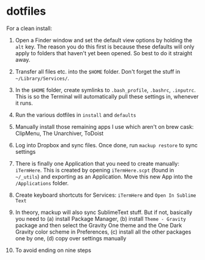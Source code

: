 # dotfiles

For a clean install:

1. Open a Finder window and set the default view options by holding the `alt` key. The reason you do this first is because these defaults will only apply to folders that haven't yet been opened. So best to do it straight away.

2. Transfer all files etc. into the `$HOME` folder. Don't forget the stuff in `~/Library/Services/`.

3. In the `$HOME` folder, create symlinks to `.bash_profile`, `.bashrc`, `.inputrc`. This is so the Terminal will automatically pull these settings in, whenever it runs.

4. Run the various dotfiles in `install` and `defaults` 

5. Manually install those remaining apps I use which aren't on brew cask: ClipMenu, The Unarchiver, ToDoist

6. Log into Dropbox and sync files. Once done, run `mackup restore` to sync settings 

7. There is finally one Application that you need to create manually: `iTermHere`. This is created by opening `iTermHere.scpt` (found in `~/_utils`) and exporting as an Application. Move this new App into the `/Applications` folder.

8. Create keyboard shortcuts for Services: `iTermHere` and `Open In Sublime Text` 

9. In theory, mackup will also sync SublimeText stuff. But if not, basically you need to (a) install Package Manager, (b) install `Theme - Gravity` package and then select the Gravity One theme and the One Dark Gravity color scheme in Preferences, (c) install all the other packages one by one, (d) copy over settings manually

10. To avoid ending on nine steps